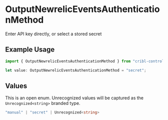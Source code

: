 # OutputNewrelicEventsAuthenticationMethod

Enter API key directly, or select a stored secret

## Example Usage

```typescript
import { OutputNewrelicEventsAuthenticationMethod } from "cribl-control-plane/models";

let value: OutputNewrelicEventsAuthenticationMethod = "secret";
```

## Values

This is an open enum. Unrecognized values will be captured as the `Unrecognized<string>` branded type.

```typescript
"manual" | "secret" | Unrecognized<string>
```